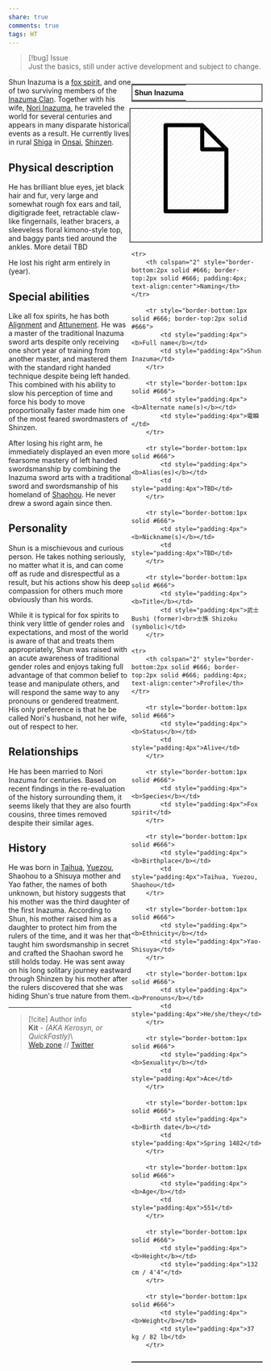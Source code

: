 ```yaml
---  
share: true  
comments: true  
tags: HT  
---  
```

> [!bug] Issue  
> Just the basics, still under active development and subject to change.  
  
<div style="float:right; clear:right; width:260px; margin:0 0 0 14; border-collapse:collapse">  
  <table style="float:right; clear:right; width:260px; margin:0 0 0 14; border:2px solid #666; line-height:1.5; border-collapse:collapse; font-size:smaller">  
	<tr>  
		<th colspan="2" style="border-bottom:2px solid #666; font-size:larger; padding:4px; text-align:center">Shun Inazuma</th>  
	</tr></table>  
  </div>  
  
  <span align="center" style="float:right; clear:right; width:260px; margin:0 0 0 14; padding:4 0 0 0; border:2px solid #666; border-collapse:collapse">![250](../../../assets/img/blankpage.png)</span>  
  
  <div style="float:right; clear:right; width:260px; margin:0 0 0 14; border-collapse:collapse">  
    <table style="float:right; clear:right; width:260px; margin:0 0 7 14; border:2px solid #666; border-top:1px solid #666; line-height:1.5; border-collapse:collapse; font-size:smaller">  
    
	<tr>  
		<th colspan="2" style="border-bottom:2px solid #666; border-top:2px solid #666; padding:4px; text-align:center">Naming</th>  
	</tr>  
			  
		<tr style="border-bottom:1px solid #666; border-top:2px solid #666">  
			<td style="padding:4px"><b>Full name</b></td>  
			<td style="padding:4px">Shun Inazuma</td>  
		</tr>  
		  
		<tr style="border-bottom:1px solid #666">  
			<td style="padding:4px"><b>Alternate name(s)</b></td>  
			<td style="padding:4px">電瞬</td>  
		</tr>  
	  
		<tr style="border-bottom:1px solid #666">  
			<td style="padding:4px"><b>Alias(es)</b></td>  
			<td style="padding:4px">TBD</td>  
		</tr>  
	  
		<tr style="border-bottom:1px solid #666">  
			<td style="padding:4px"><b>Nickname(s)</b></td>  
			<td style="padding:4px">TBD</td>  
		</tr>  
	  
		<tr style="border-bottom:1px solid #666">  
			<td style="padding:4px"><b>Title</b></td>  
			<td style="padding:4px">武士 Bushi (former)<br>士族 Shizoku (symbolic)</td>  
		</tr>  
	  
	<tr>  
		<th colspan="2" style="border-bottom:2px solid #666; border-top:2px solid #666; padding:4px; text-align:center">Profile</th>  
	</tr>  
		  
		<tr style="border-bottom:1px solid #666">  
			<td style="padding:4px"><b>Status</b></td>  
			<td style="padding:4px">Alive</td>  
		</tr>  
	  
		<tr style="border-bottom:1px solid #666">  
			<td style="padding:4px"><b>Species</b></td>  
			<td style="padding:4px">Fox spirit</td>  
		</tr>  
	  
		<tr style="border-bottom:1px solid #666">  
			<td style="padding:4px"><b>Birthplace</b></td>  
			<td style="padding:4px">Taihua, Yuezou, Shaohou</td>  
		</tr>  
	  
		<tr style="border-bottom:1px solid #666">  
			<td style="padding:4px"><b>Ethnicity</b></td>  
			<td style="padding:4px">Yao-Shisuya</td>  
		</tr>  
	  
		<tr style="border-bottom:1px solid #666">  
			<td style="padding:4px"><b>Pronouns</b></td>  
			<td style="padding:4px">He/she/they</td>  
		</tr>  
	  
		<tr style="border-bottom:1px solid #666">  
			<td style="padding:4px"><b>Sexuality</b></td>  
			<td style="padding:4px">Ace</td>  
		</tr>  
	  
		<tr style="border-bottom:1px solid #666">  
			<td style="padding:4px"><b>Birth date</b></td>  
			<td style="padding:4px">Spring 1482</td>  
		</tr>  
	  
		<tr style="border-bottom:1px solid #666">  
			<td style="padding:4px"><b>Age</b></td>  
			<td style="padding:4px">551</td>  
		</tr>  
	  
		<tr style="border-bottom:1px solid #666">  
			<td style="padding:4px"><b>Height</b></td>  
			<td style="padding:4px">132 cm / 4'4"</td>  
		</tr>  
	  
		<tr style="border-bottom:1px solid #666">  
			<td style="padding:4px"><b>Weight</b></td>  
			<td style="padding:4px">37 kg / 82 lb</td>  
		</tr>  
	  
  </table>  
</div>  
  
Shun Inazuma is a [fox spirit](../../World/Inhabitants/Fox), and one of two surviving members of the [Inazuma Clan](../../World/History%20&%20Events/Shinzen/Inazuma%20Clan). Together with his wife, [Nori Inazuma](./Nori%20Inazuma), he traveled the world for several centuries and appears in many disparate historical events as a result. He currently lives in rural [Shiga](Shiga) in [Onsai](Onsai), [Shinzen](../../World/Map/Shinzen/Shinzen).  
  
## Physical description  
  
He has brilliant blue eyes, jet black hair and fur, very large and somewhat rough fox ears and tail, digitigrade feet, retractable claw-like fingernails, leather bracers, a sleeveless floral kimono-style top, and baggy pants tied around the ankles. More detail TBD  
  
He lost his right arm entirely in (year).  
  
## Special abilities  
  
Like all fox spirits, he has both [Alignment](../../World/Concepts/Alignment) and [Attunement](../../World/Concepts/Attunement). He was a master of the traditional Inazuma sword arts despite only receiving one short year of training from another master, and mastered them with the standard right handed technique despite being left handed. This combined with his ability to slow his perception of time and force his body to move proportionally faster made him one of the most feared swordmasters of Shinzen.  
  
After losing his right arm, he immediately displayed an even more fearsome mastery of left handed swordsmanship by combining the Inazuma sword arts with a traditional sword and swordsmanship of his homeland of [Shaohou](../../World/Map/Shaohou/Shaohou). He never drew a sword again since then.  
  
## Personality  
  
Shun is a mischievous and curious person. He takes nothing seriously, no matter what it is, and can come off as rude and disrespectful as a result, but his actions show his deep compassion for others much more obviously than his words.  
  
While it is typical for fox spirits to think very little of gender roles and expectations, and most of the world is aware of that and treats them appropriately, Shun was raised with an acute awareness of traditional gender roles and enjoys taking full advantage of that common belief to tease and manipulate others, and will respond the same way to any pronouns or gendered treatment. His only preference is that he be called Nori's husband, not her wife, out of respect to her.  
  
## Relationships  
  
He has been married to Nori Inazuma for centuries. Based on recent findings in the re-evaluation of the history surrounding them, it seems likely that they are also fourth cousins, three times removed despite their similar ages.  
  
## History  
  
He was born in [Taihua](Taihua), [Yuezou](Yuezou), Shaohou to a Shisuya mother and Yao father, the names of both unknown, but history suggests that his mother was the third daughter of the first Inazuma. According to Shun, his mother raised him as a daughter to protect him from the rulers of the time, and it was her that taught him swordsmanship in secret and crafted the Shaohan sword he still holds today. He was sent away on his long solitary journey eastward through Shinzen by his mother after the rulers discovered that she was hiding Shun's true nature from them.  
  
-----  
> [!cite] Author info  
> **Kit** - *(AKA Kerosyn, or QuickFastly)*\  
> [Web zone](https://kitabe.link) // [Twitter](https://twitter.com/Kerosyn_)